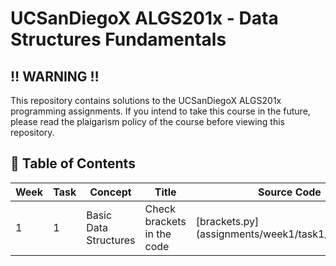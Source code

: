 # UCSanDiegoX ALGS201x - Data Structures Fundamentals

## ‼️ WARNING ‼️

This repository contains solutions to the UCSanDiegoX ALGS201x programming assignments. If you intend to take this course in the future, please read the plaigarism policy of the course before viewing this repository.

## 📖 Table of Contents

| Week | Task | Concept               | Title                      | Source Code                                       |
| ---- | ---- | --------------------- | -------------------------- | ------------------------------------------------- |
| 1    | 1    | Basic Data Structures | Check brackets in the code | [brackets.py](assignments/week1/task1/brackets.py |
